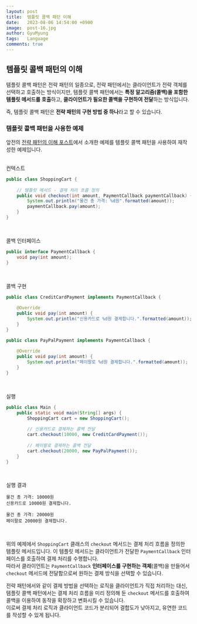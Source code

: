 ```yaml
---
layout:	post
title:  템플릿 콜백 패턴 이해
date:   2023-08-06 14:54:00 +0900
image:  post-16.jpg
author: GyuMyung
tags:   Language
comments: true
---
```

## 템플릿 콜백 패턴의 이해

템플릿 콜백 패턴은 전략 패턴의 일종으로, 전략 패턴에서는 클라이언트가 전략 객체를 선택하고 호출하는 방식이지만, 템플릿 콜백 패턴에서는 **특정 알고리즘(콜백)을 포함한 템플릿 메서드를 호출**하고, **클라이언트가 필요한 콜백을 구현하여 전달**하는 방식입니다. <br/>

즉, 템플릿 콜백 패턴은 **전략 패턴의 구현 방법 중 하나**라고 할 수 있습니다.

### 템플릿 콜백 패턴을 사용한 예제

앞전의 [전략 패턴의 이해 포스트](https://lgm1007.github.io/2023/08/01/Strategy-Pattern/)에서 소개한 예제를 템플릿 콜백 패턴을 사용하여 재작성한 예제입니다. <br/>
<br/>

컨텍스트
```java
public class ShoppingCart {
	
	// 템플릿 메서드 - 결제 처리 흐름 정의
    public void checkout(int amount, PaymentCallback paymentCallback) {
		System.out.println("물건 총 가격: %d원".formatted(amount));
		paymentCallback.pay(amount);
    }
}
```
<br/>

콜백 인터페이스
```java
public interface PaymentCallback {
	void pay(int amount);
}
```
<br/>

콜백 구현
```java
public class CreditCardPayment implements PaymentCallback {
	
	@Override
    public void pay(int amount) {
		System.out.println("신용카드로 %d원 결제합니다.".formatted(amount));
    }
}

public class PayPalPayment implements PaymentCallback {
	
	@Override
    public void pay(int amount) {
		System.out.println("페이팔로 %d원 결제합니다.".formatted(amount));
    }
}
```
<br/>

실행
```java
public class Main {
	public static void main(String[] args) {
		ShoppingCart cart = new ShoppingCart();
		
		// 신용카드로 결제하는 콜백 전달
        cart.checkout(10000, new CreditCardPayment());
		
		// 페이팔로 결제하는 콜백 전달
        cart.checkout(20000, new PayPalPayment());
    }
}
```
<br/>

실행 결과
```
물건 총 가격: 10000원
신용카드로 10000원 결제합니다.

물건 총 가격: 20000원
페이팔로 20000원 결제합니다.
```
<br/>


위의 예제에서 `ShoppingCart` 클래스의 `checkout` 메서드는 결제 처리 흐름을 정의한 템플릿 메서드입니다. 이 템플릿 메서드는 클라이언트가 전달한 `PaymentCallback` 인터페이스를 호출하여 결제 처리를 수행합니다. <br/>
따라서 클라이언트는 `PaymentCallback` **인터페이스를 구현하는 객체**(콜백)을 만들어서 `checkout` 메서드에 전달함으로써 원하는 결제 방식을 선택할 수 있습니다. <br/>

전략 패턴에서와 같이 결제 방법을 선택하는 로직을 클라이언트가 직접 처리하는 대신, 템플릿 콜백 패턴에서는 결제 처리 흐름을 미리 정의해 둔 `checkout` 메서드를 호출하여 콜백을 이용하여 동작을 확장하고 변화시킬 수 있습니다. <br/>
이로써 결제 처리 로직과 클라이언트 코드가 분리되어 결합도가 낮아지고, 유연한 코드를 작성할 수 있게 됩니다. <br/>

